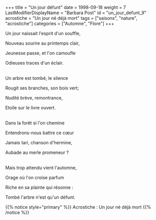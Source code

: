 +++
title = "Un jour défunt"
date = 1998-09-18
weight = 7
LastModifierDisplayName = "Barbara Post"
id = "un_jour_defunt_9"
acrostiche = "Un jour né déjà mort"
tags = ["saisons", "nature", "acrostiche"]
categories = ["Automne", "Flore"]
+++

Un jour naissait l'esprit d'un souffle,

Nouveau sourire au printemps clair,

Jeunesse passe, et l'on camoufle

Odieuses traces d'un éclair.

 \
Un arbre est tombé, le silence

Rougit ses branches, son bois vert;

Nudité brève, remontrance,

Etoile sur le livre ouvert.

 \
Dans la forêt si l'on chemine

Entendrons-nous battre ce cœur

Jamais tari, chanson d'hermine,

Aubade au merle promeneur ?

 \
Mais trop attendu vient l'automne,

Orage où l'on croise parfum

Riche en sa plainte qui résonne :

Tombé l'arbre n'est qu'un défunt.

{{% notice style="primary" %}}
Acrostiche : Un jour né déjà mort
{{% /notice %}}
